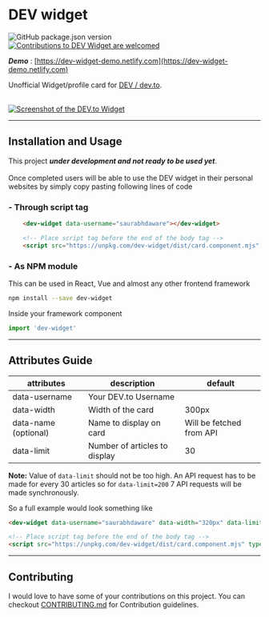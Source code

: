 # DEV widget
<p align="left">
<img alt="GitHub package.json version" src="https://img.shields.io/github/package-json/v/saurabhdaware/dev-widget?style=flat-square"> <a href="CONTRIBUTING.md"><img alt="Contributions to DEV Widget are welcomed" src="https://img.shields.io/badge/contributions-welcome-brightgreen?style=flat-square"></a>
</p>

***Demo*** : [https://dev-widget-demo.netlify.com](https://dev-widget-demo.netlify.com)

Unofficial Widget/profile card for [DEV / dev.to](https://dev.to/).
<br><br>

[![Screenshot of the DEV.to Widget](https://res.cloudinary.com/saurabhdaware/image/upload/v1571605298/saurabh2019/Screenshot_from_2019-10-21_02-30-14.png)](#installation-and-usage)

---

## Installation and Usage

This project ***under development and not ready to be used yet***. 
<br><br> Once completed users will be able to use the DEV widget in their personal websites by simply copy pasting following lines of code

### - Through script tag

```html
    <dev-widget data-username="saurabhdaware"></dev-widget>

    <!-- Place script tag before the end of the body tag -->
    <script src="https://unpkg.com/dev-widget/dist/card.component.mjs" type="module"></script>
```


### - As NPM module
This can be used in React, Vue and almost any other frontend framework 
```sh
npm install --save dev-widget
```

Inside your framework component
```js
import 'dev-widget'
```


--- 

## Attributes Guide

| attributes    | description                   | default                  | 
|---------------|-------------------------------|--------------------------|
| data-username | Your DEV.to Username          |                          |
| data-width    | Width of the card             | 300px                    |
| data-name (optional)    | Name to display on card       | Will be fetched from API |
| data-limit    | Number of articles to display | 30                       |

**Note:** Value of `data-limit` should not be too high. An API request has to be made for every 30 articles so for `data-limit=200` 7 API requests will be made synchronously.

So a full example would look something like 
```html
<dev-widget data-username="saurabhdaware" data-width="320px" data-limit="3" data-name="Saurabh 😎"></dev-widget>

<!-- Place script tag before the end of the body tag -->
<script src="https://unpkg.com/dev-widget/dist/card.component.mjs" type="module"></script>
```

---

## Contributing

I would love to have some of your contributions on this project. You can checkout [CONTRIBUTING.md](CONTRIBUTING.md) for Contribution guidelines.
